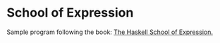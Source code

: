 # School of Expression

Sample program following the book: [The Haskell School of Expression.](http://www.cs.yale.edu/homes/hudak/SOE/)